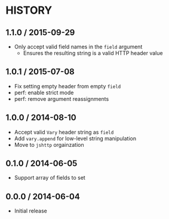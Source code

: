 # HISTORY

## 1.1.0 / 2015-09-29

* Only accept valid field names in the `field` argument
  * Ensures the resulting string is a valid HTTP header value

## 1.0.1 / 2015-07-08

* Fix setting empty header from empty `field`
* perf: enable strict mode
* perf: remove argument reassignments

## 1.0.0 / 2014-08-10

* Accept valid `Vary` header string as `field`
* Add `vary.append` for low-level string manipulation
* Move to `jshttp` orgainzation

## 0.1.0 / 2014-06-05

* Support array of fields to set

## 0.0.0 / 2014-06-04

* Initial release

